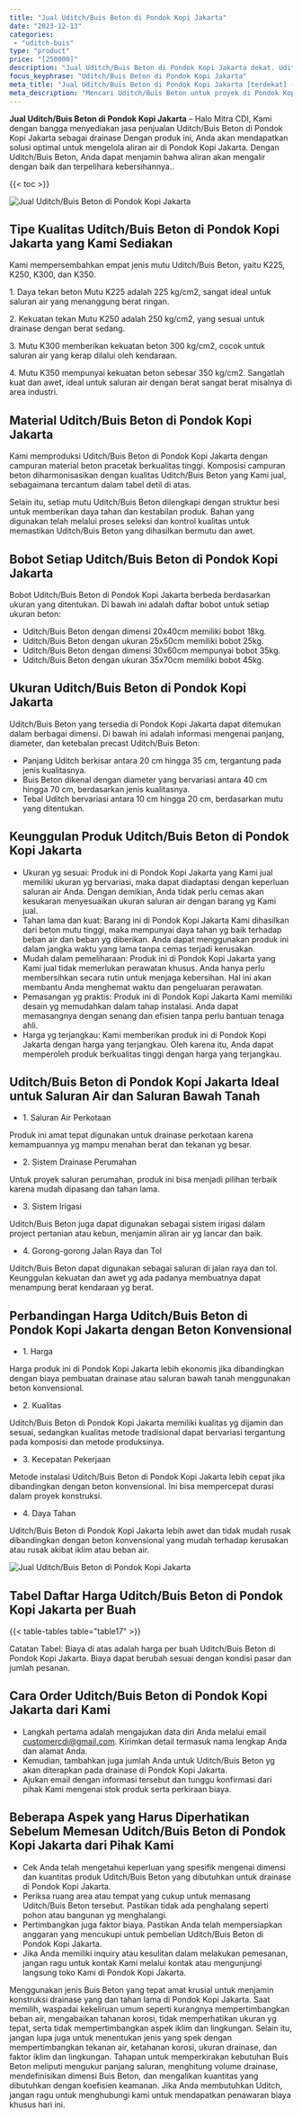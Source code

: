 ```yaml
---
title: "Jual Uditch/Buis Beton di Pondok Kopi Jakarta"
date: "2023-12-13"
categories:
 - "uditch-buis"
type: "product"
price: "[250000]"
description: "Jual Uditch/Buis Beton di Pondok Kopi Jakarta dekat. Uditch/Buis Beton ini umumnya dipakai dalam proyek infrastruktur sebagai saluran drainase yang efisien dan berkualitas tinggi. Kontak kami untuk mendapatkan lebih lanjut."
focus_keyphrase: "Uditch/Buis Beton di Pondok Kopi Jakarta"
meta_title: "Jual Uditch/Buis Beton di Pondok Kopi Jakarta [terdekat] - CDI"
meta_description: "Mencari Uditch/Buis Beton untuk proyek di Pondok Kopi Jakarta? Kami menawarkan Uditch/Buis Beton berkualitas untuk konstruksi drainase. Segera dapatkan penawaran terbaik sekarang."
---
```


**Jual Uditch/Buis Beton di Pondok Kopi Jakarta** – Halo Mitra CDI, Kami dengan bangga menyediakan jasa penjualan Uditch/Buis Beton di Pondok Kopi Jakarta sebagai drainase Dengan produk ini, Anda akan mendapatkan solusi optimal untuk mengelola aliran air di Pondok Kopi Jakarta. Dengan Uditch/Buis Beton, Anda dapat menjamin bahwa aliran akan mengalir dengan baik dan terpelihara kebersihannya..

{{< toc >}}

![Jual Uditch/Buis Beton di Pondok Kopi Jakarta](/images/uditch-buis/uditch-beton-23.jpg)

## Tipe Kualitas Uditch/Buis Beton di Pondok Kopi Jakarta yang Kami Sediakan

Kami mempersembahkan empat jenis mutu Uditch/Buis Beton, yaitu K225, K250, K300, dan K350.

1\. Daya tekan beton Mutu K225 adalah 225 kg/cm2, sangat ideal untuk saluran air yang menanggung berat ringan.

2\. Kekuatan tekan Mutu K250 adalah 250 kg/cm2, yang sesuai untuk drainase dengan berat sedang.

3\. Mutu K300 memberikan kekuatan beton 300 kg/cm2, cocok untuk saluran air yang kerap dilalui oleh kendaraan.

4\. Mutu K350 mempunyai kekuatan beton sebesar 350 kg/cm2. Sangatlah kuat dan awet, ideal untuk saluran air dengan berat sangat berat misalnya di area industri.

## Material Uditch/Buis Beton di Pondok Kopi Jakarta

Kami memproduksi Uditch/Buis Beton di Pondok Kopi Jakarta dengan campuran material beton pracetak berkualitas tinggi. Komposisi campuran beton diharmonisasikan dengan kualitas Uditch/Buis Beton yang Kami jual, sebagaimana tercantum dalam tabel detil di atas.

Selain itu, setiap mutu Uditch/Buis Beton dilengkapi dengan struktur besi untuk memberikan daya tahan dan kestabilan produk. Bahan yang digunakan telah melalui proses seleksi dan kontrol kualitas untuk memastikan Uditch/Buis Beton yang dihasilkan bermutu dan awet.

## Bobot Setiap Uditch/Buis Beton di Pondok Kopi Jakarta

Bobot Uditch/Buis Beton di Pondok Kopi Jakarta berbeda berdasarkan ukuran yang ditentukan. Di bawah ini adalah daftar bobot untuk setiap ukuran beton:

*   Uditch/Buis Beton dengan dimensi 20x40cm memiliki bobot 18kg.
*   Uditch/Buis Beton dengan ukuran 25x50cm memiliki bobot 25kg.
*   Uditch/Buis Beton dengan dimensi 30x60cm mempunyai bobot 35kg.
*   Uditch/Buis Beton dengan ukuran 35x70cm memiliki bobot 45kg.

## Ukuran Uditch/Buis Beton di Pondok Kopi Jakarta

Uditch/Buis Beton yang tersedia di Pondok Kopi Jakarta dapat ditemukan dalam berbagai dimensi. Di bawah ini adalah informasi mengenai panjang, diameter, dan ketebalan precast Uditch/Buis Beton:

*   Panjang Uditch berkisar antara 20 cm hingga 35 cm, tergantung pada jenis kualitasnya.
*   Buis Beton dikenal dengan diameter yang bervariasi antara 40 cm hingga 70 cm, berdasarkan jenis kualitasnya.
*   Tebal Uditch bervariasi antara 10 cm hingga 20 cm, berdasarkan mutu yang ditentukan.

## Keunggulan Produk Uditch/Buis Beton di Pondok Kopi Jakarta

*   Ukuran yg sesuai: Produk ini di Pondok Kopi Jakarta yang Kami jual memiliki ukuran yg bervariasi, maka dapat diadaptasi dengan keperluan saluran air Anda. Dengan demikian, Anda tidak perlu cemas akan kesukaran menyesuaikan ukuran saluran air dengan barang yg Kami jual.
*   Tahan lama dan kuat: Barang ini di Pondok Kopi Jakarta Kami dihasilkan dari beton mutu tinggi, maka mempunyai daya tahan yg baik terhadap beban air dan beban yg diberikan. Anda dapat menggunakan produk ini dalam jangka waktu yang lama tanpa cemas terjadi kerusakan.
*   Mudah dalam pemeliharaan: Produk ini di Pondok Kopi Jakarta yang Kami jual tidak memerlukan perawatan khusus. Anda hanya perlu membersihkan secara rutin untuk menjaga kebersihan. Hal ini akan membantu Anda menghemat waktu dan pengeluaran perawatan.
*   Pemasangan yg praktis: Produk ini di Pondok Kopi Jakarta Kami memiliki desain yg memudahkan dalam tahap instalasi. Anda dapat memasangnya dengan senang dan efisien tanpa perlu bantuan tenaga ahli.
*   Harga yg terjangkau: Kami memberikan produk ini di Pondok Kopi Jakarta dengan harga yang terjangkau. Oleh karena itu, Anda dapat memperoleh produk berkualitas tinggi dengan harga yang terjangkau.

## Uditch/Buis Beton di Pondok Kopi Jakarta Ideal untuk Saluran Air dan Saluran Bawah Tanah

*   1\. Saluran Air Perkotaan

Produk ini amat tepat digunakan untuk drainase perkotaan karena kemampuannya yg mampu menahan berat dan tekanan yg besar.
*   2\. Sistem Drainase Perumahan

Untuk proyek saluran perumahan, produk ini bisa menjadi pilihan terbaik karena mudah dipasang dan tahan lama.
*   3\. Sistem Irigasi

Uditch/Buis Beton juga dapat digunakan sebagai sistem irigasi dalam project pertanian atau kebun, menjamin aliran air yg lancar dan baik.
*   4\. Gorong-gorong Jalan Raya dan Tol

Uditch/Buis Beton dapat digunakan sebagai saluran di jalan raya dan tol. Keunggulan kekuatan dan awet yg ada padanya membuatnya dapat menampung berat kendaraan yg berat.

## Perbandingan Harga Uditch/Buis Beton di Pondok Kopi Jakarta dengan Beton Konvensional

*   1\. Harga

Harga produk ini di Pondok Kopi Jakarta lebih ekonomis jika dibandingkan dengan biaya pembuatan drainase atau saluran bawah tanah menggunakan beton konvensional.
*   2\. Kualitas

Uditch/Buis Beton di Pondok Kopi Jakarta memiliki kualitas yg dijamin dan sesuai, sedangkan kualitas metode tradisional dapat bervariasi tergantung pada komposisi dan metode produksinya.
*   3\. Kecepatan Pekerjaan

Metode instalasi Uditch/Buis Beton di Pondok Kopi Jakarta lebih cepat jika dibandingkan dengan beton konvensional. Ini bisa mempercepat durasi dalam proyek konstruksi.
*   4\. Daya Tahan

Uditch/Buis Beton di Pondok Kopi Jakarta lebih awet dan tidak mudah rusak dibandingkan dengan beton konvensional yang mudah terhadap kerusakan atau rusak akibat iklim atau beban air.

![Jual Uditch/Buis Beton di Pondok Kopi Jakarta](/images/uditch-buis/buis-beton-10.jpg)

## Tabel Daftar Harga Uditch/Buis Beton di Pondok Kopi Jakarta per Buah

{{< table-tables table="table17" >}}

Catatan Tabel: Biaya di atas adalah harga per buah Uditch/Buis Beton di Pondok Kopi Jakarta. Biaya dapat berubah sesuai dengan kondisi pasar dan jumlah pesanan.

## Cara Order Uditch/Buis Beton di Pondok Kopi Jakarta dari Kami

*   Langkah pertama adalah mengajukan data diri Anda melalui email customercdi@gmail.com. Kirimkan detail termasuk nama lengkap Anda dan alamat Anda.
*   Kemudian, tambahkan juga jumlah Anda untuk Uditch/Buis Beton yg akan diterapkan pada drainase di Pondok Kopi Jakarta.
*   Ajukan email dengan informasi tersebut dan tunggu konfirmasi dari pihak Kami mengenai stok produk serta perkiraan biaya.

## Beberapa Aspek yang Harus Diperhatikan Sebelum Memesan Uditch/Buis Beton di Pondok Kopi Jakarta dari Pihak Kami

*   Cek Anda telah mengetahui keperluan yang spesifik mengenai dimensi dan kuantitas produk Uditch/Buis Beton yang dibutuhkan untuk drainase di Pondok Kopi Jakarta.
*   Periksa ruang area atau tempat yang cukup untuk memasang Uditch/Buis Beton tersebut. Pastikan tidak ada penghalang seperti pohon atau bangunan yg menghalangi.
*   Pertimbangkan juga faktor biaya. Pastikan Anda telah mempersiapkan anggaran yang mencukupi untuk pembelian Uditch/Buis Beton di Pondok Kopi Jakarta.
*   Jika Anda memiliki inquiry atau kesulitan dalam melakukan pemesanan, jangan ragu untuk kontak Kami melalui kontak atau mengunjungi langsung toko Kami di Pondok Kopi Jakarta.

Menggunakan jenis Buis Beton yang tepat amat krusial untuk menjamin konstruksi drainase yang dan tahan lama di Pondok Kopi Jakarta. Saat memilih, waspadai kekeliruan umum seperti kurangnya mempertimbangkan beban air, mengabaikan tahanan korosi, tidak memperhatikan ukuran yg tepat, serta tidak mempertimbangkan aspek iklim dan lingkungan. Selain itu, jangan lupa juga untuk menentukan jenis yang spek dengan mempertimbangkan tekanan air, ketahanan korosi, ukuran drainase, dan faktor iklim dan lingkungan. Tahapan untuk memperkirakan kebutuhan Buis Beton meliputi mengukur panjang saluran, menghitung volume drainase, mendefinisikan dimensi Buis Beton, dan mengalikan kuantitas yang dibutuhkan dengan koefisien keamanan. Jika Anda membutuhkan Uditch, jangan ragu untuk menghubungi kami untuk mendapatkan penawaran biaya khusus hari ini.